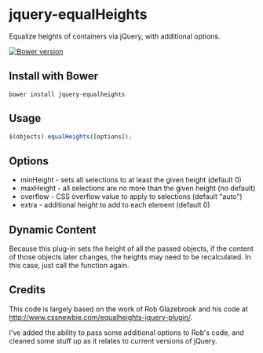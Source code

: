 # jquery-equalHeights

Equalize heights of containers via jQuery, with additional options.

[![Bower version](https://badge.fury.io/bo/jquery-equalheights.svg)](http://badge.fury.io/bo/jquery-equalheights)

## Install with Bower

```
bower install jquery-equalheights
```


## Usage

```js
$(objects).equalHeights([options]);
```


## Options

* minHeight - sets all selections to at least the given height (default 0)
* maxHeight - all selections are no more than the given height (no default)
* overflow  - CSS overflow value to apply to selections (default "auto")
* extra     - additional height to add to each element (default 0)


## Dynamic Content

Because this plug-in sets the height of all the passed objects, if the content of those objects later changes, the heights may need to be recalculated.  In this case, just call the function again.


## Credits

This code is largely based on the work of Rob Glazebrook and his code at <http://www.cssnewbie.com/equalheights-jquery-plugin/>.

I've added the ability to pass some additional options to Rob's code, and cleaned some stuff up as it relates to current versions of jQuery.

